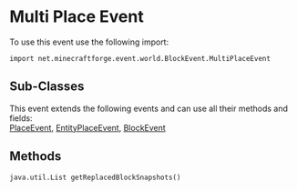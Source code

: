# Multi Place Event

To use this event use the following import:
```groovy:no-line-numbers
import net.minecraftforge.event.world.BlockEvent.MultiPlaceEvent
```

## Sub-Classes
This event extends the following events and can use all their methods and fields: <br>
[PlaceEvent](index.md), [EntityPlaceEvent](index.md), [BlockEvent](index.md)

## Methods
```groovy:no-line-numbers
java.util.List getReplacedBlockSnapshots()
```
